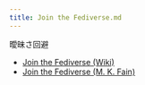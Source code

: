 ```yaml
---
title: Join the Fediverse.md
---
```

<div>

曖昧さ回避

-   [Join the Fediverse (Wiki)](/Join_the_Fediverse_(Wiki) "Join the Fediverse (Wiki)")
-   [Join the Fediverse (M. K. Fain)](/Join_the_Fediverse_(M._K._Fain) "Join the Fediverse (M. K. Fain)")

</div>
